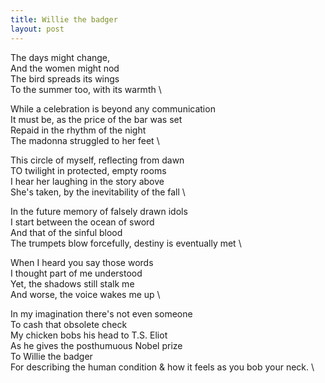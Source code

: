 ```yaml
---
title: Willie the badger
layout: post
---
```


The days might change, \
And the women might nod \
The bird spreads its wings \
To the summer too, with its warmth \

While a celebration is beyond any communication \
It must be, as the price of the bar was set \
Repaid in the rhythm of the night \
The madonna struggled to her feet \

This circle of myself, reflecting from dawn \
TO twilight in protected, empty rooms \
I hear her laughing in the story above \
She's taken, by the inevitability of the fall \

In the future memory of falsely drawn idols \
I start between the ocean of sword \
And that of the sinful blood \
The trumpets blow forcefully, destiny is eventually met \

When I heard you say those words \
I thought part of me understood \
Yet, the shadows still stalk me \
And worse, the voice wakes me up \

In my imagination there's not even someone \
To cash that obsolete check \
My chicken bobs his head to T.S. Eliot \
As he gives the posthumuous Nobel prize \
To Willie the badger \
For describing the human condition
& how it feels as you bob your neck. \

